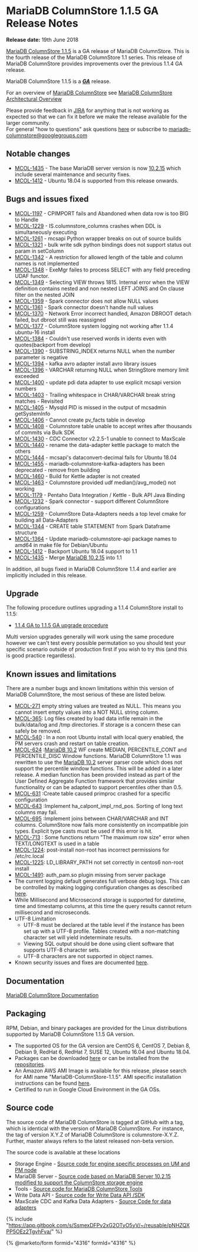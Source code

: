 # MariaDB ColumnStore 1.1.5 GA Release Notes

**Release date:** 19th June 2018

[MariaDB ColumnStore 1.1.5](https://github.com/mariadb-corporation/docs-release-notes/blob/test/kb/en/mariadb-columnstore/README.md) is a GA release of MariaDB ColumnStore. This is the fourth release of the MariaDB ColumnStore 1.1 series. This release of MariaDB ColumnStore provides improvements over the previous 1.1.4 GA release.

MariaDB ColumnStore 1.1.5 is a [_**GA**_](../../../community-server/about/release-criteria.md) release.

For an overview of [MariaDB ColumnStore](https://github.com/mariadb-corporation/docs-release-notes/blob/test/kb/en/mariadb-columnstore/README.md) see [MariaDB ColumnStore Architectural Overview](https://app.gitbook.com/s/rBEU9juWLfTDcdwF3Q14/architecture/columnstore-architectural-overview)

Please provide feedback in [JIRA](https://jira.mariadb.org/browse/MCOL) for anything that is not working as expected so that we can fix it before we make the release available for the larger community.\
For general "how to questions" ask questions [here](https://app.gitbook.com/o/diTpXxF5WsbHqTReoBsS/s/rBEU9juWLfTDcdwF3Q14/) or subscribe to mariadb-columnstore@googlegroups.com

## Notable changes

* [MCOL-1435](https://jira.mariadb.org/browse/MCOL-1435) - The base MariaDB server version is now [10.2.15](../../../community-server/old-releases/release-notes-mariadb-10-2-series/mariadb-10215-release-notes.md) which include several maintenance and security fixes.
* [MCOL-1412](https://jira.mariadb.org/browse/MCOL-1412) - Ubuntu 18.04 is supported from this release onwards.

## Bugs and issues fixed

* [MCOL-1197](https://jira.mariadb.org/browse/MCOL-1197) - CPIMPORT fails and Abandoned when data row is too BIG to Handle
* [MCOL-1229](https://jira.mariadb.org/browse/MCOL-1229) - IS.columnstore\_columns crashes when DDL is simultaneously executing
* [MCOL-1261](https://jira.mariadb.org/browse/MCOL-1261) - mcsapi Python wrapper breaks on out of source builds
* [MCOL-1321](https://jira.mariadb.org/browse/MCOL-1321) - bulk write sdk python bindings does not support status out param in setColumn
* [MCOL-1342](https://jira.mariadb.org/browse/MCOL-1342) - A restriction for allowed length of the table and column names is not implemented
* [MCOL-1348](https://jira.mariadb.org/browse/MCOL-1348) - ExeMgr failes to process SELECT with any field preceding UDAF functor.
* [MCOL-1349](https://jira.mariadb.org/browse/MCOL-1349) - Selecting VIEW throws 1815. Internal error when the VIEW definition contains nested and non nested LEFT JOINS and On clause filter on the nested JOIN
* [MCOL-1359](https://jira.mariadb.org/browse/MCOL-1359) - Spark connector does not allow NULL values
* [MCOL-1361](https://jira.mariadb.org/browse/MCOL-1361) - Spark connector doesn't handle null values
* [MCOL-1370](https://jira.mariadb.org/browse/MCOL-1370) - Network Error incorrect handled, Amazon DBROOT detach failed, but dbroot still was reassigned
* [MCOL-1377](https://jira.mariadb.org/browse/MCOL-1377) - ColumnStore system logging not working after 1.1.4 ubuntu-16 install
* [MCOL-1384](https://jira.mariadb.org/browse/MCOL-1384) - Couldn't use reserved words in idents even with quotes(backport from develop)
* [MCOL-1390](https://jira.mariadb.org/browse/MCOL-1390) - SUBSTRING\_INDEX returns NULL when the number parameter is negative
* [MCOL-1394](https://jira.mariadb.org/browse/MCOL-1394) - kafka avro adapter install avro library issues
* [MCOL-1396](https://jira.mariadb.org/browse/MCOL-1396) - VARCHAR returning NULL when StringStore memory limit exceeded
* [MCOL-1400](https://jira.mariadb.org/browse/MCOL-1400) - update pdi data adapter to use explicit mcsapi version numbers
* [MCOL-1403](https://jira.mariadb.org/browse/MCOL-1403) - Trailing whitespace in CHAR/VARCHAR break string matches - Revisited
* [MCOL-1405](https://jira.mariadb.org/browse/MCOL-1405) - Mysqld PID is missed in the output of mcsadmin getSystemInfo
* [MCOL-1406](https://jira.mariadb.org/browse/MCOL-1406) - Cannot create pv\_facts table in develop
* [MCOL-1408](https://jira.mariadb.org/browse/MCOL-1408) - Columnstore table unable to accept writes after thousands of commits via Bulk SDK
* [MCOL-1430](https://jira.mariadb.org/browse/MCOL-1430) - CDC Connector v2.2.5-1 unable to connect to MaxScale
* [MCOL-1440](https://jira.mariadb.org/browse/MCOL-1440) - rename the data-adapter kettle package to match the others
* [MCOL-1444](https://jira.mariadb.org/browse/MCOL-1444) - mcsapi's dataconvert-decimal fails for Ubuntu 18.04
* [MCOL-1455](https://jira.mariadb.org/browse/MCOL-1455) - mariadb-columnstore-kafka-adapters has been deprecated - remove from building
* [MCOL-1460](https://jira.mariadb.org/browse/MCOL-1460) - Build for Kettle adapter is not created
* [MCOL-1463](https://jira.mariadb.org/browse/MCOL-1463) - Columnstore provided udf median()/avg\_mode() not working
* [MCOL-1179](https://jira.mariadb.org/browse/MCOL-1179) - Pentaho Data Integration / Kettle - Bulk API Java Binding
* [MCOL-1232](https://jira.mariadb.org/browse/MCOL-1232) - Spark connector - support different ColumnStore configurations
* [MCOL-1259](https://jira.mariadb.org/browse/MCOL-1259) - ColumnStore Data-Adapters needs a top level cmake for building all Data-Adapters
* [MCOL-1344](https://jira.mariadb.org/browse/MCOL-1344) - CREATE table STATEMENT from Spark Dataframe structure
* [MCOL-1364](https://jira.mariadb.org/browse/MCOL-1364) - Update mariadb-columnstore-api package names to amd64 in make file for Debian/Ubuntu
* [MCOL-1412](https://jira.mariadb.org/browse/MCOL-1412) - Backport Ubuntu 18.04 support to 1.1
* [MCOL-1435](https://jira.mariadb.org/browse/MCOL-1435) - Merge [MariaDB 10.2.15](../../../community-server/old-releases/release-notes-mariadb-10-2-series/mariadb-10215-release-notes.md) into 1.1

In addition, all bugs fixed in MariaDB ColumnStore 1.1.4 and earlier are implicitly included in this release.

## Upgrade

The following procedure outlines upgrading a 1.1.4 ColumnStore install to 1.1.5:

* [1.1.4 GA to 1.1.5 GA upgrade procedure](https://github.com/mariadb-corporation/docs-server/blob/test/release-notes/columnstore/columnstore-1-1/broken-reference/README.md)

Multi version upgrades generally will work using the same procedure however we can't test every possible permutation so you should test your specific scenario outside of production first if you wish to try this (and this is good practice regardless).

## Known issues and limitations

There are a number bugs and known limitations within this version of MariaDB ColumnStore, the most serious of these are listed below.

* [MCOL-271](https://jira.mariadb.org/browse/MCOL-271) empty string values are treated as NULL. This means you cannot insert empty values into a NOT NULL string column.
* [MCOL-365](https://jira.mariadb.org/browse/MCOL-365): Log files created by load data infile remain in the bulk/data/log and /tmp directories. If storage is a concern these can safely be removed.
* [MCOL-540](https://jira.mariadb.org/browse/MCOL-540) : In a non root Ubuntu install with local query enabled, the PM servers crash and restart on table creation.
* [MCOL-624](https://jira.mariadb.org/browse/MCOL-624) :[MariaDB 10.2](../../../community-server/old-releases/release-notes-mariadb-10-2-series/what-is-mariadb-102.md) WF create MEDIAN, PERCENTILE\_CONT and PERCENTILE\_DISC Window functions. MariaDB ColumnStore 1.1 was rewritten to use the [MariaDB 10.2](../../../community-server/old-releases/release-notes-mariadb-10-2-series/what-is-mariadb-102.md) server parser code which does not support the percentile window functions. This will be added in a later release. A median function has been provided instead as part of the User Defined Aggregate Function framework that provides similar functionality or can be adapted to support percentiles other than 0.5.
* [MCOL-631](https://jira.mariadb.org/browse/MCOL-631) :Create table caused primproc crashed for a specific configuration
* [MCOL-643](https://jira.mariadb.org/browse/MCOL-643) :Implement ha\_calpont\_impl\_rnd\_pos. Sorting of long text columns may fail.
* [MCOL-695](https://jira.mariadb.org/browse/MCOL-695) :Implement joins between CHAR/VARCHAR and INT columns. ColumnStore now fails more consistently on incompatible join types. Explicit type casts must be used if this error is hit.
* [MCOL-713](https://jira.mariadb.org/browse/MCOL-713) : Some functions return "The maximum row size" error when TEXT/LONGTEXT is used in a table
* [MCOL-1224](https://jira.mariadb.org/browse/MCOL-1224): post-install non-root has incorrect permissions for /etc/rc.local
* [MCOL-1225](https://jira.mariadb.org/browse/MCOL-1225): LD\_LIBRARY\_PATH not set correctly in centos6 non-root install
* [MCOL-1491](https://jira.mariadb.org/browse/MCOL-1491): auth\_pam.so plugin missing from server package
* The current logging default generates full verbose debug logs. This can be controlled by making logging configuration changes as described [here](https://app.gitbook.com/s/rBEU9juWLfTDcdwF3Q14/management/columnstore-system/columnstore-system-monitoring-configuration).
* While Millisecond and Microsecond storage is supported for datetime, time and timestamp columns, at this time the query results cannot return millisecond and microseconds.
* UTF-8 Limitation
  * UTF-8 must be declared at the table level if the instance has been set up with a UTF-8 profile. Tables created with a non-matching character set will yield indeterminate results.
  * Viewing SQL output should be done using client software that supports UTF-8 character sets.
  * UTF-8 characters are not supported in object names.
* Known security issues and fixes are documented [here](https://app.gitbook.com/s/rBEU9juWLfTDcdwF3Q14/security/columnstore-security-vulnerabilities).

## Documentation

[MariaDB ColumnStore Documentation](https://github.com/mariadb-corporation/docs-release-notes/blob/test/kb/en/mariadb-columnstore/README.md)

## Packaging

RPM, Debian, and binary packages are provided for the Linux distributions supported by MariaDB ColumnStore 1.1.5 GA version.

* The supported OS for the GA version are CentOS 6, CentOS 7, Debian 8, Debian 9, RedHat 6, RedHat 7, SUSE 12, Ubuntu 16.04 and Ubuntu 18.04.
* Packages can be downloaded [here](https://mariadb.com/downloads/mariadb-ax) or can be installed from the [repositories](https://github.com/mariadb-corporation/docs-server/blob/test/release-notes/columnstore/columnstore-1-1/broken-reference/README.md).
* An Amazon AWS AMI Image is available for this release, please search for AMI name "MariaDB-ColumnStore-1.1.5". AMI specific installation instructions can be found [here](https://github.com/mariadb-corporation/docs-server/blob/test/release-notes/columnstore/columnstore-1-1/broken-reference/README.md).
* Certified to run in Google Cloud Environment in the GA OSs.

## Source code

The source code of MariaDB ColumnStore is tagged at GitHub with a tag, which is identical with the version of MariaDB ColumnStore. For instance, the tag of version X.Y.Z of MariaDB ColumnStore is columnstore-X.Y.Z. Further, master always refers to the latest released non-beta version.

The source code is available at these locations

* Storage Engine - [Source code for engine specific processes on UM and PM node](https://github.com/mariadb-corporation/mariadb-columnstore-engine/tree/columnstore-1.1.5)
* MariaDB Server - [Source code based on MariaDB Server 10.2.15 modified to support the ColumnStore storage engine](https://github.com/mariadb-corporation/mariadb-columnstore-server/tree/columnstore-1.1.5)
* Tools - [Source code for MariaDB ColumnStore Tools](https://github.com/mariadb-corporation/mariadb-columnstore-tools/tree/columnstore-1.1.5)
* Write Data API - [Source code for Write Data API /SDK](https://github.com/mariadb-corporation/mariadb-columnstore-api/tree/columnstore-1.1.5)
* MaxScale CDC and Kafka Data Adapters - [Source Code for data adapters](https://github.com/mariadb-corporation/mariadb-columnstore-data-adapters/tree/columnstore-1.1.5)

{% include "https://app.gitbook.com/s/SsmexDFPv2xG2OTyO5yV/~/reusable/pNHZQXPP5OEz2TgvhFva/" %}

{% @marketo/form formid="4316" formId="4316" %}
